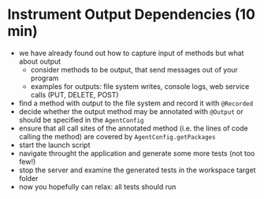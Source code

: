 Instrument Output Dependencies (10 min)
======================================
* we have already found out how to capture input of methods but what about output
    * consider methods to be output, that send messages out of your program 
    * examples for outputs: file system writes, console logs, web service calls (PUT, DELETE, POST)
* find a method with output to the file system and record it with `@Recorded`
* decide whether the output method may be annotated with `@Output` or should be specified in the `AgentConfig`
* ensure that all call sites of the annotated method (i.e. the lines of code calling the method) are covered by `AgentConfig.getPackages`
* start the launch script
* navigate throught the application and generate some more tests (not too few!)
* stop the server and examine the generated tests in the workspace target folder
* now you hopefully can relax: all tests should run